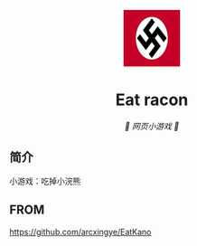 <p align="center">
  <a href="https://xingye.me/game/eatkano"><img src="https://github.com/arcxingye/EatKano/blob/main/static/image/ClickBefore.png?raw=true" width="100" height="100" alt="EatKano"></a>
</p>
<div align="center">

# Eat racon

_🦌 网页小游戏 🥛_

</div>


## 简介

小游戏：吃掉小浣熊



## FROM

https://github.com/arcxingye/EatKano

